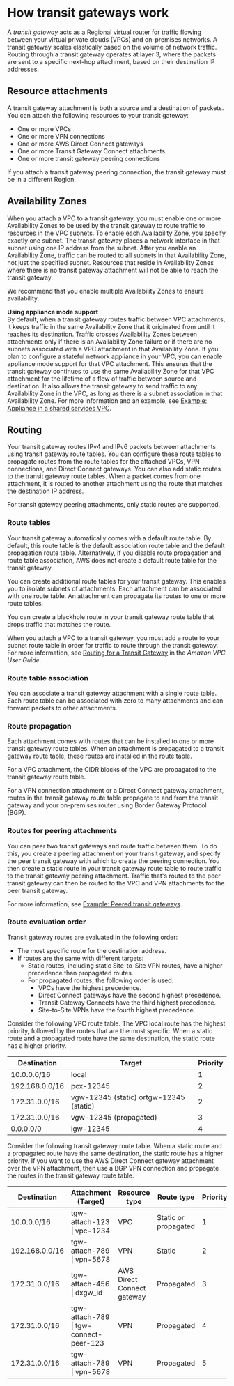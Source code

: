 # How transit gateways work<a name="how-transit-gateways-work"></a>

A *transit gateway* acts as a Regional virtual router for traffic flowing between your virtual private clouds \(VPCs\) and on\-premises networks\. A transit gateway scales elastically based on the volume of network traffic\. Routing through a transit gateway operates at layer 3, where the packets are sent to a specific next\-hop attachment, based on their destination IP addresses\.

## Resource attachments<a name="tgw-attachments-overview"></a>

A transit gateway attachment is both a source and a destination of packets\. You can attach the following resources to your transit gateway:
+ One or more VPCs
+ One or more VPN connections
+ One or more AWS Direct Connect gateways
+ One or more Transit Gateway Connect attachments
+ One or more transit gateway peering connections

If you attach a transit gateway peering connection, the transit gateway must be in a different Region\.

## Availability Zones<a name="tgw-az-overview"></a>

When you attach a VPC to a transit gateway, you must enable one or more Availability Zones to be used by the transit gateway to route traffic to resources in the VPC subnets\. To enable each Availability Zone, you specify exactly one subnet\. The transit gateway places a network interface in that subnet using one IP address from the subnet\. After you enable an Availability Zone, traffic can be routed to all subnets in that Availability Zone, not just the specified subnet\. Resources that reside in Availability Zones where there is no transit gateway attachment will not be able to reach the transit gateway\.

We recommend that you enable multiple Availability Zones to ensure availability\.

**Using appliance mode support**  
By default, when a transit gateway routes traffic between VPC attachments, it keeps traffic in the same Availability Zone that it originated from until it reaches its destination\. Traffic crosses Availability Zones between attachments only if there is an Availability Zone failure or if there are no subnets associated with a VPC attachment in that Availability Zone\. If you plan to configure a stateful network appliance in your VPC, you can enable appliance mode support for that VPC attachment\. This ensures that the transit gateway continues to use the same Availability Zone for that VPC attachment for the lifetime of a flow of traffic between source and destination\. It also allows the transit gateway to send traffic to any Availability Zone in the VPC, as long as there is a subnet association in that Availability Zone\. For more information and an example, see [Example: Appliance in a shared services VPC](transit-gateway-appliance-scenario.md)\.

## Routing<a name="tgw-routing-overview"></a>

Your transit gateway routes IPv4 and IPv6 packets between attachments using transit gateway route tables\. You can configure these route tables to propagate routes from the route tables for the attached VPCs, VPN connections, and Direct Connect gateways\. You can also add static routes to the transit gateway route tables\. When a packet comes from one attachment, it is routed to another attachment using the route that matches the destination IP address\.

For transit gateway peering attachments, only static routes are supported\.

### Route tables<a name="tgw-route-tables-overview"></a>

Your transit gateway automatically comes with a default route table\. By default, this route table is the default association route table and the default propagation route table\. Alternatively, if you disable route propagation and route table association, AWS does not create a default route table for the transit gateway\.

You can create additional route tables for your transit gateway\. This enables you to isolate subnets of attachments\. Each attachment can be associated with one route table\. An attachment can propagate its routes to one or more route tables\.

You can create a blackhole route in your transit gateway route table that drops traffic that matches the route\.

When you attach a VPC to a transit gateway, you must add a route to your subnet route table in order for traffic to route through the transit gateway\. For more information, see [Routing for a Transit Gateway](https://docs.aws.amazon.com/vpc/latest/userguide/route-table-options.html#route-tables-tgw) in the *Amazon VPC User Guide*\.

### Route table association<a name="tgw-route-table-association-overview"></a>

You can associate a transit gateway attachment with a single route table\. Each route table can be associated with zero to many attachments and can forward packets to other attachments\.

### Route propagation<a name="tgw-route-propagation-overview"></a>

Each attachment comes with routes that can be installed to one or more transit gateway route tables\. When an attachment is propagated to a transit gateway route table, these routes are installed in the route table\. 

For a VPC attachment, the CIDR blocks of the VPC are propagated to the transit gateway route table\. 

For a VPN connection attachment or a Direct Connect gateway attachment, routes in the transit gateway route table propagate to and from the transit gateway and your on\-premises router using Border Gateway Protocol \(BGP\)\.

### Routes for peering attachments<a name="tgw-route-table-peering"></a>

You can peer two transit gateways and route traffic between them\. To do this, you create a peering attachment on your transit gateway, and specify the peer transit gateway with which to create the peering connection\. You then create a static route in your transit gateway route table to route traffic to the transit gateway peering attachment\. Traffic that's routed to the peer transit gateway can then be routed to the VPC and VPN attachments for the peer transit gateway\.

For more information, see [Example: Peered transit gateways](transit-gateway-peering-scenario.md)\.

### Route evaluation order<a name="tgw-route-evaluation-overview"></a>

Transit gateway routes are evaluated in the following order:
+ The most specific route for the destination address\.
+ If routes are the same with different targets:
  + Static routes, including static Site\-to\-Site VPN routes, have a higher precedence than propagated routes\.
  + For propagated routes, the following order is used:
    + VPCs have the highest precedence\.
    + Direct Connect gateways have the second highest precedence\.
    + Transit Gateway Connects have the third highest precedence\.
    + Site\-to\-Site VPNs have the fourth highest precedence\.

Consider the following VPC route table\. The VPC local route has the highest priority, followed by the routes that are the most specific\. When a static route and a propagated route have the same destination, the static route has a higher priority\.


| Destination | Target | Priority | 
| --- | --- | --- | 
| 10\.0\.0\.0/16 |  local  | 1 | 
| 192\.168\.0\.0/16 | pcx\-12345 | 2 | 
| 172\.31\.0\.0/16 | vgw\-12345 \(static\) ortgw\-12345 \(static\) | 2 | 
| 172\.31\.0\.0/16 | vgw\-12345 \(propagated\) | 3 | 
| 0\.0\.0\.0/0 | igw\-12345 | 4 | 

Consider the following transit gateway route table\. When a static route and a propagated route have the same destination, the static route has a higher priority\. If you want to use the AWS Direct Connect gateway attachment over the VPN attachment, then use a BGP VPN connection and propagate the routes in the transit gateway route table\.


| Destination | Attachment \(Target\) | Resource type | Route type | Priority | 
| --- | --- | --- | --- | --- | 
| 10\.0\.0\.0/16 | tgw\-attach\-123 \| vpc\-1234 | VPC | Static or propagated | 1 | 
| 192\.168\.0\.0/16 | tgw\-attach\-789 \| vpn\-5678 | VPN | Static | 2 | 
| 172\.31\.0\.0/16 | tgw\-attach\-456 \| dxgw\_id | AWS Direct Connect gateway | Propagated | 3 | 
| 172\.31\.0\.0/16 | tgw\-attach\-789 \| tgw\-connect\-peer\-123 | VPN | Propagated | 4 | 
| 172\.31\.0\.0/16 | tgw\-attach\-789 \| vpn\-5678 | VPN | Propagated | 5 | 